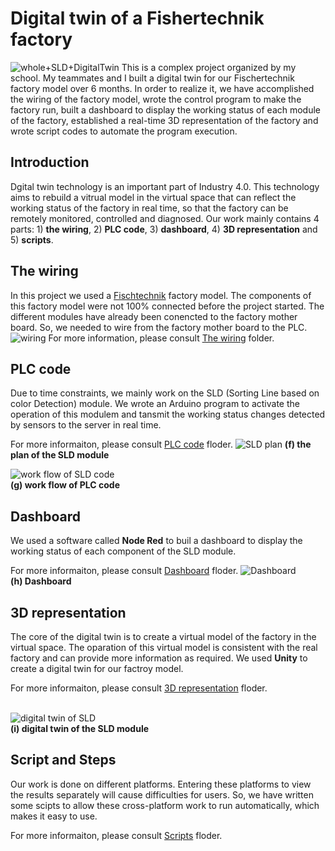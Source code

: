 # Digital twin of a Fishertechnik factory
![whole+SLD+DigitalTwin](https://github.com/Weizhe-JIA/2.Digital-twin-of-a-Fishertechnik-factory/blob/main/imgs/1.%20whole%20factory%2BSLD%2Bdigital%20twin.png)
This is a complex project organized by my school. My teammates and I built a digital twin for our Fischertechnik factory model over 6 months. In order to realize it, we have accomplished the wiring of the factory model, wrote the control program to make the factory run, built a dashboard to display the working status of each module of the factory, established a real-time 3D representation of the factory and wrote script codes to automate the program execution.
## Introduction
Dgital twin technology is an important part of Industry 4.0. This technology aims to rebuild a vitrual model in the virtual space that can reflect the working status of the factory in real time, so that the factory can be remotely monitored, controlled and diagnosed. Our work mainly contains 4 parts: 1) **the wiring**, 2) **PLC code**, 3) **dashboard**, 4) **3D representation** and 5) **scripts**.
## The wiring
In this project we used a [Fischtechnik](https://www.fischertechnik.de/en/products/industry-and-universities/) factory model. The components of this factory model were not 100% connected before the project started. The different modules have already been conencted to the factory mother board. So, we needed to wire from the factory mother board to the PLC.
![wiring](https://github.com/Weizhe-JIA/2.Digital-twin-of-a-Fischertechnik-factory/blob/main/imgs/2.%20wiring%20to%20the%20mother%20board%20and%20to%20the%20PLC.png)
For more information, please consult [The wiring](https://github.com/Weizhe-JIA/2.Digital-twin-of-a-Fischertechnik-factory/tree/main/1.%20The%20wiring/) folder.
## PLC code
Due to time constraints, we mainly work on the SLD (Sorting Line based on color Detection) module. We wrote an Arduino program to activate the operation of this modulem and tansmit the working status changes detected by sensors to the server in real time.

For more informaiton, please consult [PLC code](https://github.com/Weizhe-JIA/2.Digital-twin-of-a-Fischertechnik-factory/tree/main/2.%20PLC%20code/) floder.
![SLD plan](https://github.com/Weizhe-JIA/2.Digital-twin-of-a-Fischertechnik-factory/blob/main/imgs/3.1%20plan%20of%20SLD.png)
**(f) the plan of the SLD module**

![work flow of SLD code](https://github.com/Weizhe-JIA/2.Digital-twin-of-a-Fischertechnik-factory/blob/main/imgs/3.2%20State_diaram_ProCom__1_.png)
<br>**(g) work flow of PLC code**
## Dashboard
We used a software called **Node Red** to buil a dashboard to display the working status of each component of the SLD module.

For more informaiton, please consult [Dashboard](https://github.com/Weizhe-JIA/2.Digital-twin-of-a-Fischertechnik-factory/tree/main/3.%20Dashboard/) floder.
![Dashboard](https://github.com/Weizhe-JIA/2.Digital-twin-of-a-Fischertechnik-factory/blob/main/imgs/3.6%20Dashboard.png)
<br>**(h) Dashboard**
## 3D representation
The core of the digital twin is to create a virtual model of the factory in the virtual space. The oparation of this virtual model is consistent with the real factory and can provide more information as required. We used **Unity** to create a digital twin for our factroy model.

For more informaiton, please consult [3D representation](https://github.com/Weizhe-JIA/2.Digital-twin-of-a-Fischertechnik-factory/tree/main/4.%203D%20representation/) floder.

<br>![digital twin of SLD](https://github.com/Weizhe-JIA/2.Digital-twin-of-a-Fischertechnik-factory/blob/main/imgs/3.digital%20twin%20of%20SLD.png)
<br>**(i) digital twin of the SLD module**
## Script and Steps
Our work is done on different platforms. Entering these platforms to view the results separately will cause difficulties for users. So, we have written some scipts to allow these cross-platform work to run automatically, which makes it easy to use.

For more informaiton, please consult [Scripts](https://github.com/Weizhe-JIA/2.Digital-twin-of-a-Fischertechnik-factory/tree/main/5.%20Scripts/) floder.
